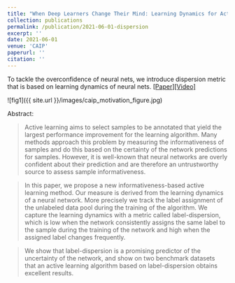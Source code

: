 ```yaml
---
title: "When Deep Learners Change Their Mind: Learning Dynamics for Active Learning"
collection: publications
permalink: /publication/2021-06-01-dispersion
excerpt: ''
date: 2021-06-01
venue: 'CAIP'
paperurl: ''
citation: ''
---
```

To tackle the overconfidence of neural nets, we introduce dispersion metric that is based on learning dynamics of neural nets. 
[[Paper]](https://arxiv.org/pdf/2107.14707.pdf)[[Video]](https://www.youtube.com/watch?v=qYt7SD8MaQ4)

![fig1]({{ site.url }}/images/caip_motivation_figure.jpg)

Abstract:

> Active learning aims to select samples to be annotated that yield the largest performance improvement for the learning algorithm. Many methods approach this problem by measuring the informativeness of samples and do this based on the certainty of the network predictions for samples. However, it is well-known that neural networks are overly confident about their prediction and are therefore an untrustworthy source to assess sample informativeness. 

> In this paper, we propose a new informativeness-based active learning method. Our measure is derived from the learning dynamics of a neural network. More precisely we track the label assignment of the unlabeled data pool during the training of the algorithm. We capture the learning dynamics with a metric called label-dispersion, which is low when the network consistently assigns the same label to the sample during the training of the network and high when the assigned label changes frequently.

> We show that label-dispersion is a promising predictor of the uncertainty of the network, and show on two benchmark datasets that an active learning algorithm based on label-dispersion obtains excellent results.

<!-- Recommended citation: Javad Zolfaghari, Bogdan Raducanu, Joost van de Weijer. When Deep Learners Change Their Mind: Learning Dynamics for Active Learning. Proceedings of 19th International Conference on Computer Analysis of Images and Patterns (CAIP), 2021. -->
